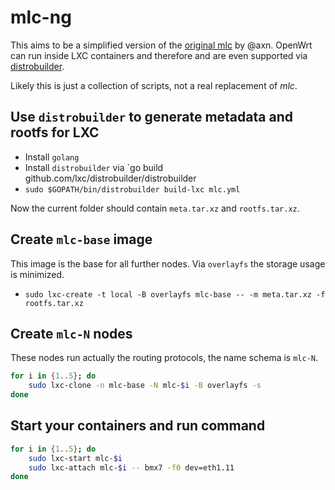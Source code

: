 # mlc-ng

This aims to be a simplified version of the [original
mlc](https://github.com/axn/mlc) by @axn. OpenWrt can run inside LXC containers
and therefore and are even supported via
[distrobuilder](https://github.com/lxc/distrobuilder).

Likely this is just a collection of scripts, not a real replacement of *mlc*.

## Use `distrobuilder` to generate metadata and rootfs for LXC

* Install `golang`
* Install `distrobuilder` via `go build github.com/lxc/distrobuilder/distrobuilder
* `sudo $GOPATH/bin/distrobuilder build-lxc mlc.yml`

Now the current folder should contain `meta.tar.xz` and `rootfs.tar.xz`.

## Create `mlc-base` image

This image is the base for all further nodes. Via `overlayfs` the storage usage
is minimized.

* `sudo lxc-create -t local -B overlayfs mlc-base -- -m meta.tar.xz -f rootfs.tar.xz`

## Create `mlc-N` nodes

These nodes run actually the routing protocols, the name schema is `mlc-N`.

```sh
for i in {1..5}; do
    sudo lxc-clone -n mlc-base -N mlc-$i -B overlayfs -s
done
```

## Start your containers and run command

```sh
for i in {1..5}; do
    sudo lxc-start mlc-$i
    sudo lxc-attach mlc-$i -- bmx7 -f0 dev=eth1.11
done
